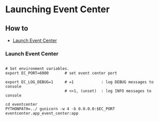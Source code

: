 # Launching Event Center

## How to

- [Launch Event Center](#launch-event-center)

### Launch Event Center

```shell

# Set environment variables.
export EC_PORT=6000       # set event center port

export EC_LOG_DEBUG=1     # =1            : log DEBUG messages to console
                          # <>1, (unset)  : log INFO messages to console
                          
cd eventcenter
PYTHONPATH=../ gunicorn -w 4 -b 0.0.0.0:$EC_PORT eventcenter.app_event_center:app
```
